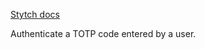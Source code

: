 [Stytch docs](https://stytch.com/docs/api/totp-authenticate)

Authenticate a TOTP code entered by a user.
